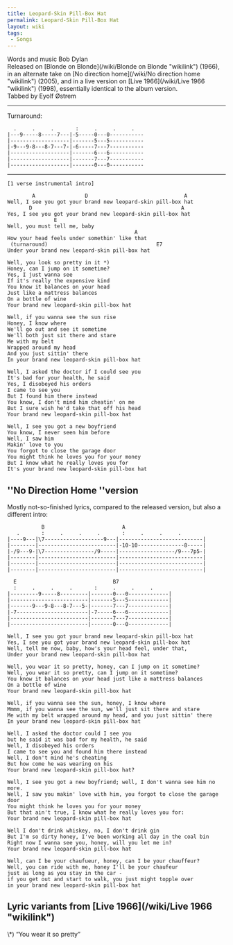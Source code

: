 ```yaml
---
title: Leopard-Skin Pill-Box Hat
permalink: Leopard-Skin Pill-Box Hat
layout: wiki
tags:
 - Songs
---
```


Words and music Bob Dylan  
Released on [Blonde on Blonde](/wiki/Blonde on Blonde "wikilink") (1966), in
an alternate take on [No direction home](/wiki/No direction home "wikilink")
(2005), and in a live version on [Live 1966](/wiki/Live 1966 "wikilink")
(1998), essentially identical to the album version.  
Tabbed by Eyolf Østrem

* * * * *

Turnaround:

      .     .     .       :     .     .     .
    |---9-----8-----7---|-5-----0---0-----------
    |-------------------|-------5---5-----------
    |-9---9-8---8-7---7-|-6-----7---7-----------
    |-------------------|-------6---6-----------
    |-------------------|-------7---7-----------
    |-------------------|-------0---0-----------

* * * * *

    [1 verse instrumental intro]

            A                D                               A
    Well, I see you got your brand new leopard-skin pill-box hat
           D                                                A
    Yes, I see you got your brand new leopard-skin pill-box hat
                   E
    Well, you must tell me, baby
                                             A
    How your head feels under somethin' like that
     (turnaround)                                   E7
    Under your brand new leopard-skin pill-box hat

    Well, you look so pretty in it *)
    Honey, can I jump on it sometime?
    Yes, I just wanna see
    If it's really the expensive kind
    You know it balances on your head
    Just like a mattress balances
    On a bottle of wine
    Your brand new leopard-skin pill-box hat

    Well, if you wanna see the sun rise
    Honey, I know where
    We'll go out and see it sometime
    We'll both just sit there and stare
    Me with my belt
    Wrapped around my head
    And you just sittin' there
    In your brand new leopard-skin pill-box hat

    Well, I asked the doctor if I could see you
    It's bad for your health, he said
    Yes, I disobeyed his orders
    I came to see you
    But I found him there instead
    You know, I don't mind him cheatin' on me
    But I sure wish he'd take that off his head
    Your brand new leopard-skin pill-box hat

    Well, I see you got a new boyfriend
    You know, I never seen him before
    Well, I saw him
    Makin' love to you
    You forgot to close the garage door
    You might think he loves you for your money
    But I know what he really loves you for
    It's your brand new leopard-skin pill-box hat

<h2 class="songversion">
''No Direction Home ''version

</h2>
Mostly not-so-finished lyrics, compared to the released version, but
also a different intro:

               B                         A
       .       :     .     .     .       :     .     .     .
    |----9---|\7-------------------9---|---------------------------|
    |--------|-------------------------|-10-10---------------8-----|
    |-/9---9-|\7----------------/9-----|------------------/9---7p5-|
    |--------|-------------------------|---------------------------|
    |--------|-------------------------|---------------------------|
    |--------|-------------------------|---------------------------|

      E                               B7
      :     .     .     .       :     .     .     .
    |---------9-----8---------|-------0---0-------------|
    |-------------------------|-------5---5-------------|
    |-------9---9-8---8-7---5-|-------7---7-------------|
    |-7-----------------------|-7-----6---6-------------|
    |-------------------------|-------7---7-------------|
    |-------------------------|-------0---0-------------|

    Well, I see you got your brand new leopard-skin pill-box hat
    Yes, I see you got your brand new leopard-skin pill-box hat
    Well, tell me now, baby, how's your head feel, under that,
    Under your brand new leopard-skin pill-box hat

    Well, you wear it so pretty, honey, can I jump on it sometime?
    Well, you wear it so pretty, can I jump on it sometime?
    You know it balances on your head just like a mattress balances
    On a bottle of wine
    Your brand new leopard-skin pill-box hat

    Well, if you wanna see the sun, honey, I know where
    Mmmm, if you wanna see the sun, we'll just sit there and stare
    Me with my belt wrapped around my head, and you just sittin' there
    In your brand new leopard-skin pill-box hat

    Well, I asked the doctor could I see you
    but he said it was bad for my health, he said
    Well, I disobeyed his orders
    I came to see you and found him there instead
    Well, I don't mind he's cheating
    But how come he was wearing on his
    Your brand new leopard-skin pill-box hat?

    Well, I see you got a new boyfriend; well, I don't wanna see him no more.
    Well, I saw you makin' love with him, you forgot to close the garage door
    You might think he loves you for your money
    But that ain't true, I know what he really loves you for:
    Your brand new leopard-skin pill-box hat

    Well I don't drink whiskey, no, I don't drink gin
    But I'm so dirty honey, I've been working all day in the coal bin
    Right now I wanna see you, honey, will you let me in?
    Your brand new leopard-skin pill-box hat

    Well, can I be your chaufueur, honey, can I be your chauffeur?
    Well, you can ride with me, honey I'll be your chaufeur
    just as long as you stay in the car -
    if you get out and start to walk, you just might topple over
    in your brand new leopard-skin pill-box hat

<h2 class="songversion">
Lyric variants from [Live 1966](/wiki/Live 1966 "wikilink")

</h2>
\*) “You wear it so pretty”
